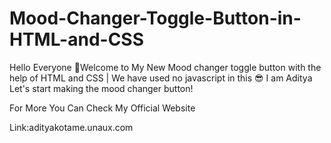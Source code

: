 # Mood-Changer-Toggle-Button-in-HTML-and-CSS
Hello Everyone 👋Welcome to My New Mood changer toggle button with the help of HTML and CSS | We have used no javascript in this 😎  I am Aditya Let's start making the mood changer button!

For More You Can Check My Official Website

Link:adityakotame.unaux.com
